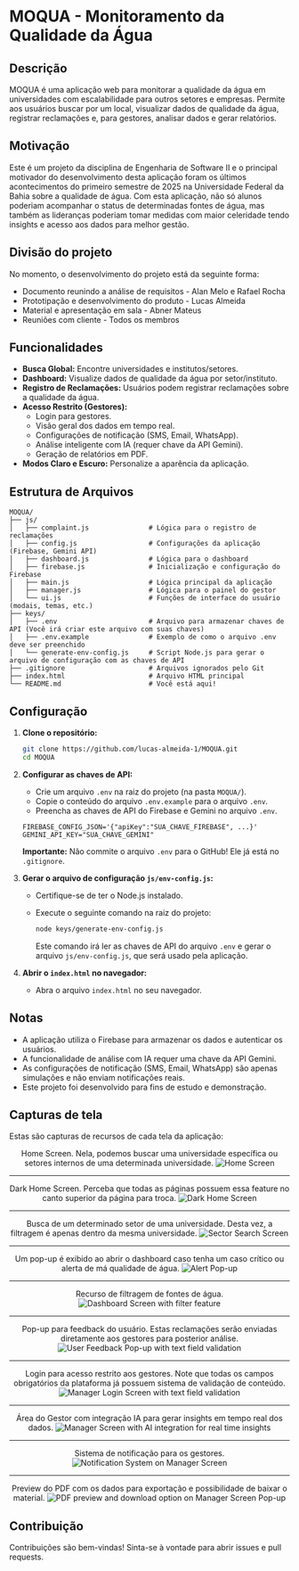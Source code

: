 # MOQUA - Monitoramento da Qualidade da Água

## Descrição

MOQUA é uma aplicação web para monitorar a qualidade da água em universidades com escalabilidade para outros setores e empresas. Permite aos usuários buscar por um local, visualizar dados de qualidade da água, registrar reclamações e, para gestores, analisar dados e gerar relatórios.

## Motivação

Este é um projeto da disciplina de Engenharia de Software II e o principal motivador do desenvolvimento desta aplicação foram os últimos acontecimentos do primeiro semestre de 2025 na Universidade Federal da Bahia sobre a qualidade de água. Com esta aplicação, não só alunos poderiam acompanhar o status de determinadas fontes de água, mas também as lideranças poderiam tomar medidas com maior celeridade tendo insights e acesso aos dados para melhor gestão.

## Divisão do projeto

No momento, o desenvolvimento do projeto está da seguinte forma:
*   Documento reunindo a análise de requisitos - Alan Melo e Rafael Rocha
*   Prototipação e desenvolvimento do produto - Lucas Almeida
*   Material e apresentação em sala - Abner Mateus
*   Reuniões com cliente - Todos os membros

## Funcionalidades

*   **Busca Global:** Encontre universidades e institutos/setores.
*   **Dashboard:** Visualize dados de qualidade da água por setor/instituto.
*   **Registro de Reclamações:** Usuários podem registrar reclamações sobre a qualidade da água.
*   **Acesso Restrito (Gestores):**
    *   Login para gestores.
    *   Visão geral dos dados em tempo real.
    *   Configurações de notificação (SMS, Email, WhatsApp).
    *   Análise inteligente com IA (requer chave da API Gemini).
    *   Geração de relatórios em PDF.
*   **Modos Claro e Escuro:** Personalize a aparência da aplicação.

## Estrutura de Arquivos

```
MOQUA/
├── js/
│   ├── complaint.js               # Lógica para o registro de reclamações
│   ├── config.js                  # Configurações da aplicação (Firebase, Gemini API)
│   ├── dashboard.js               # Lógica para o dashboard
│   ├── firebase.js                # Inicialização e configuração do Firebase
│   ├── main.js                    # Lógica principal da aplicação
│   ├── manager.js                 # Lógica para o painel do gestor
│   └── ui.js                      # Funções de interface do usuário (modais, temas, etc.)
├── keys/
│   ├── .env                       # Arquivo para armazenar chaves de API (Você irá criar este arquivo com suas chaves)
│   ├── .env.example               # Exemplo de como o arquivo .env deve ser preenchido
│   └── generate-env-config.js     # Script Node.js para gerar o arquivo de configuração com as chaves de API
├── .gitignore                     # Arquivos ignorados pelo Git
├── index.html                     # Arquivo HTML principal
└── README.md                      # Você está aqui!
```

## Configuração

1.  **Clone o repositório:**

    ```bash
    git clone https://github.com/lucas-almeida-1/MOQUA.git
    cd MOQUA
    ```

2.  **Configurar as chaves de API:**

    *   Crie um arquivo `.env` na raiz do projeto (na pasta `MOQUA/`).
    *   Copie o conteúdo do arquivo `.env.example` para o arquivo `.env`.
    *   Preencha as chaves de API do Firebase e Gemini no arquivo `.env`.

    ```
    FIREBASE_CONFIG_JSON='{"apiKey":"SUA_CHAVE_FIREBASE", ...}'
    GEMINI_API_KEY="SUA_CHAVE_GEMINI"
    ```

    **Importante:** Não commite o arquivo `.env` para o GitHub! Ele já está no `.gitignore`.

3.  **Gerar o arquivo de configuração `js/env-config.js`:**

    *   Certifique-se de ter o Node.js instalado.
    *   Execute o seguinte comando na raiz do projeto:

        ```bash
        node keys/generate-env-config.js
        ```

        Este comando irá ler as chaves de API do arquivo `.env` e gerar o arquivo `js/env-config.js`, que será usado pela aplicação.

4.  **Abrir o `index.html` no navegador:**

    *   Abra o arquivo `index.html` no seu navegador.

## Notas

*   A aplicação utiliza o Firebase para armazenar os dados e autenticar os usuários.
*   A funcionalidade de análise com IA requer uma chave da API Gemini.
*   As configurações de notificação (SMS, Email, WhatsApp) são apenas simulações e não enviam notificações reais.
*   Este projeto foi desenvolvido para fins de estudo e demonstração.

## Capturas de tela

Estas são capturas de recursos de cada tela da aplicação:

<div align="center">
  Home Screen. Nela, podemos buscar uma universidade específica ou setores internos de uma determinada universidade.
  <img src="https://github.com/user-attachments/assets/e3559556-72e5-4454-ba37-c0943b919a86" alt="Home Screen" width="" height="" >
</div>
<hr>
<div align="center">
  Dark Home Screen. Perceba que todas as páginas possuem essa feature no canto superior da página para troca.
  <img src="https://github.com/user-attachments/assets/1bda71c3-d8b8-4077-8121-c60381f8753c" alt="Dark Home Screen" width="" height="" >
</div>
<hr>
<div align="center">
  Busca de um determinado setor de uma universidade. Desta vez, a filtragem é apenas dentro da mesma universidade.
  <img src="https://github.com/user-attachments/assets/92807bc7-46ca-4d48-8ae7-d7cb3cce3724" alt="Sector Search Screen" width="" height="" >
</div>
<hr>
<div align="center">
  Um pop-up é exibido ao abrir o dashboard caso tenha um caso crítico ou alerta de má qualidade de água.
  <img src="https://github.com/user-attachments/assets/daea0776-49fd-4d16-8dd6-b1b92dd75551" alt="Alert Pop-up" width="" height="" >
</div>
<hr>
<div align="center">
  Recurso de filtragem de fontes de água.
  <img src="https://github.com/user-attachments/assets/58dd701a-94ea-418a-811a-b719ec277131" alt="Dashboard Screen with filter feature" width="" height="" >
</div>
<hr>
<div align="center">
  Pop-up para feedback do usuário. Estas reclamações serão enviadas diretamente aos gestores para posterior análise.
  <img src="https://github.com/user-attachments/assets/f11f9e08-4fc3-4391-a552-f461dfa6542e" alt="User Feedback Pop-up with text field validation" width="" height="" >
</div>
<hr>
<div align="center">
  Login para acesso restrito aos gestores. Note que todas os campos obrigatórios da plataforma já possuem sistema de validação de conteúdo.
  <img src="https://github.com/user-attachments/assets/dc55315c-4702-4a27-865c-166d15beaa6d" alt="Manager Login Screen with text field validation" width="" height="" >
</div>
<hr>
<div align="center">
  Área do Gestor com integração IA para gerar insights em tempo real dos dados.
  <img src="https://github.com/user-attachments/assets/5c5af159-2b73-438a-a78f-96d08dc444e9" alt="Manager Screen with AI integration for real time insights" width="" height="" >
</div>
<hr>
<div align="center">
  Sistema de notificação para os gestores.
  <img src="https://github.com/user-attachments/assets/9ddba96d-a72a-4f63-a192-b7c0684dd8d9" alt="Notification System on Manager Screen" width="" height="" >
</div>
<hr>
<div align="center">
  Preview do PDF com os dados para exportação e possibilidade de baixar o material.
  <img src="https://github.com/user-attachments/assets/4ccab449-c880-416c-900e-086e66d7fae9" alt="PDF preview and download option on Manager Screen Pop-up" width="" height="" >
</div>

## Contribuição

Contribuições são bem-vindas! Sinta-se à vontade para abrir issues e pull requests.
